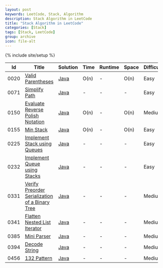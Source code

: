 ```yaml
---
layout: post
keywords: LeetCode, Stack, Algorithm
description: Stack Algorithm in LeetCode
title: "Stack Algorithm in LeetCode"
categories: [Stack]
tags: [Stack, LeetCode]
group: archive
icon: file-alt
---
```

{% include site/setup %}

|Id  | Title  | Solution   | Time | Runtime |  Space | Difficulty  | Catagory|
 ------------ | ------------ | ------------ | ------------ | ------------ | ------------ | ------------ | ------------
|0020|[Valid Parentheses](https://leetcode.com/problems/valid-parentheses/) | [Java](https://e.srl/leetcode-20/)  | O(n) |-| O(n)  |  Easy |Stack|
|0071|[Simplify Path](https://leetcode.com/problems/simplify-path/) | [Java](https://e.srl/leetcode-71/)  |-|-|-|  Easy |Stack|
|0150|[Evaluate Reverse Polish Notation](https://leetcode.com/problems/evaluate-reverse-polish-notation/) | [Java](https://e.srl/leetcode-150/)  | O(n) |-| O(n)  |  Medium |Stack|
|0155|[Min Stack](https://leetcode.com/problems/min-stack) | [Java](https://e.srl/leetcode-155/)  | O(n) |-| O(n)  |  Easy |Stack|
|0225|[Implement Stack using Queues](https://leetcode.com/problems/implement-stack-using-queues/) | [Java](https://e.srl/leetcode-225/)  |-|-|-|  Easy |Stack|
|0232|[Implement Queue using Stacks](https://leetcode.com/problems/implement-queue-using-stacks/) | [Java](https://e.srl/leetcode-232/)  |-|-|-|  Easy |Stack|
|0331|[Verify Preorder Serialization of a Binary Tree](https://leetcode.com/problems/verify-preorder-serialization-of-a-binary-tree/) | [Java](https://e.srl/leetcode-331/)  |-|-|-|  Medium |Stack|
|0341|[Flatten Nested List Iterator](https://leetcode.com/problems/flatten-nested-list-iterator) | [Java](https://e.srl/leetcode-341/)  |-|-|-|  Medium |Stack|
|0385|[Mini Parser](https://leetcode.com/problems/mini-parser) | [Java](https://e.srl/leetcode-385/)  |-|-|-|  Medium |Stack|
|0394|[Decode String](https://leetcode.com/problems/decode-string/) | [Java](https://e.srl/leetcode-394/)  |-|-|-|  Medium |Stack|
|0456|[132 Pattern](https://leetcode.com/problems/132-pattern/) | [Java](https://e.srl/leetcode-456/)  |-|-|-|  Medium |Stack|











